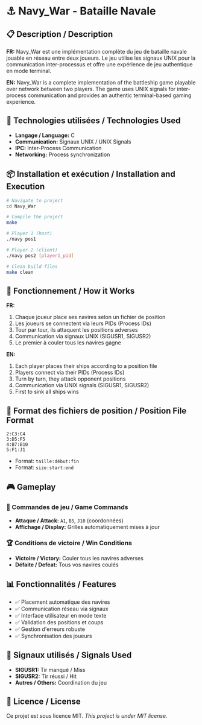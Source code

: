 # ⚓ Navy_War - Bataille Navale

## 📋 Description / Description

**FR:** Navy_War est une implémentation complète du jeu de bataille navale jouable en réseau entre deux joueurs. Le jeu utilise les signaux UNIX pour la communication inter-processus et offre une expérience de jeu authentique en mode terminal.

**EN:** Navy_War is a complete implementation of the battleship game playable over network between two players. The game uses UNIX signals for inter-process communication and provides an authentic terminal-based gaming experience.

## 🚀 Technologies utilisées / Technologies Used
- **Langage / Language:** C
- **Communication:** Signaux UNIX / UNIX Signals  
- **IPC:** Inter-Process Communication
- **Networking:** Process synchronization

## 📦 Installation et exécution / Installation and Execution

```bash
# Navigate to project
cd Navy_War

# Compile the project
make

# Player 1 (host)
./navy pos1

# Player 2 (client) 
./navy pos2 [player1_pid]

# Clean build files
make clean
```

## 🎯 Fonctionnement / How it Works

**FR:**
1. Chaque joueur place ses navires selon un fichier de position
2. Les joueurs se connectent via leurs PIDs (Process IDs)
3. Tour par tour, ils attaquent les positions adverses
4. Communication via signaux UNIX (SIGUSR1, SIGUSR2)
5. Le premier à couler tous les navires gagne

**EN:**
1. Each player places their ships according to a position file
2. Players connect via their PIDs (Process IDs)
3. Turn by turn, they attack opponent positions
4. Communication via UNIX signals (SIGUSR1, SIGUSR2)
5. First to sink all ships wins

## 🚢 Format des fichiers de position / Position File Format

```
2:C3:C4
3:D5:F5
4:B7:B10
5:F1:J1
```

- Format: `taille:début:fin`
- Format: `size:start:end`

## 🎮 Gameplay

### 🎯 Commandes de jeu / Game Commands
- **Attaque / Attack:** `A1`, `B5`, `J10` (coordonnées)
- **Affichage / Display:** Grilles automatiquement mises à jour

### 🏆 Conditions de victoire / Win Conditions
- **Victoire / Victory:** Couler tous les navires adverses
- **Défaite / Defeat:** Tous vos navires coulés

## 📊 Fonctionnalités / Features

- ✅ Placement automatique des navires
- ✅ Communication réseau via signaux
- ✅ Interface utilisateur en mode texte
- ✅ Validation des positions et coups
- ✅ Gestion d'erreurs robuste
- ✅ Synchronisation des joueurs

## 🔧 Signaux utilisés / Signals Used

- **SIGUSR1:** Tir manqué / Miss
- **SIGUSR2:** Tir réussi / Hit  
- **Autres / Others:** Coordination du jeu

## 📝 Licence / License
Ce projet est sous licence MIT.
*This project is under MIT license.*
